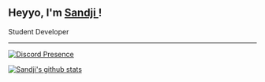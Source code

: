 ## Heyyo, I'm <a href="https://github.com/SandjiGit" target="_blank">Sandji </a>!
Student Developer

---

[![Discord Presence](https://lanyard.cnrad.dev/api/774641097699098624)](https://discord.com/users/774641097699098624)

[![Sandji's github stats](https://github-readme-stats.vercel.app/api?username=SandjiGit&include_all_commits=true&count_private=true&show_icons=true&line_height=20&title_color=FFFFFF&icon_color=FFFFFF&text_color=FFFFFF&bg_color=0D1117)](https://github.com/anuraghazra/github-readme-stats)
